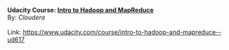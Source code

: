 <b>Udacity Course: <u>Intro to Hadoop and MapReduce</u></b><br/>
By: <i>Cloudera</i><br/><br/>
Link: <a href="https://www.udacity.com/course/intro-to-hadoop-and-mapreduce--ud617">https://www.udacity.com/course/intro-to-hadoop-and-mapreduce--ud617</a><br/>

